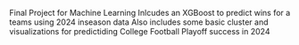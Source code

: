 Final Project for Machine Learning
Inlcudes an XGBoost to predict wins for a teams using 2024 inseason data
Also includes some basic cluster and visualizations for predictiding College Football Playoff success in 2024
